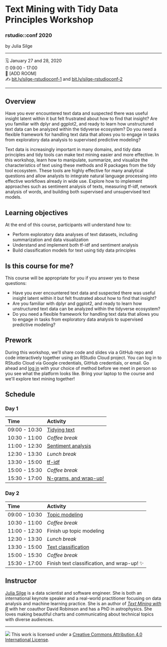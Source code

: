 Text Mining with Tidy Data Principles Workshop
================

### rstudio::conf 2020

by Julia Silge

-----

:spiral_calendar: January 27 and 28, 2020  
:alarm_clock:     09:00 - 17:00  
:hotel:           \[ADD ROOM\]  
:writing_hand:    [bit.ly/silge-rstudioconf-1](http://bit.ly/silge-rstudioconf-1) and [bit.ly/silge-rstudioconf-2](http://bit.ly/silge-rstudioconf-2)

-----

## Overview

Have you ever encountered text data and suspected there was useful insight latent within it but felt frustrated about how to find that insight? Are you familiar with dplyr and ggplot2, and ready to learn how unstructured text data can be analyzed within the tidyverse ecosystem? Do you need a flexible framework for handling text data that allows you to engage in tasks from exploratory data analysis to supervised predictive modeling? 

Text data is increasingly important in many domains, and tidy data principles and tidy tools can make text mining easier and more effective. In this workshop, learn how to manipulate, summarize, and visualize the characteristics of text using these methods and R packages from the tidy tool ecosystem. These tools are highly effective for many analytical questions and allow analysts to integrate natural language processing into effective workflows already in wide use. Explore how to implement approaches such as sentiment analysis of texts, measuring tf-idf, network analysis of words, and building both supervised and unsupervised text models.

## Learning objectives

At the end of this course, participants will understand how to: 

- Perform exploratory data analyses of text datasets, including summarization and data visualization
- Understand and implement both tf-idf and sentiment analysis 
- Build classification models for text using tidy data principles

## Is this course for me?

This course will be appropriate for you if you answer yes to these questions:

- Have you ever encountered text data and suspected there was useful insight latent within it but felt frustrated about how to find that insight?
- Are you familiar with dplyr and ggplot2, and ready to learn how unstructured text data can be analyzed within the tidyverse ecosystem?
- Do you need a flexible framework for handling text data that allows you to engage in tasks from exploratory data analysis to supervised predictive modeling?

## Prework

During this workshop, we'll share code and slides via a GitHub repo and code interactively together using an RStudio Cloud project. You can log in to RStudio Cloud via Google credentials, GitHub credentials, or email. Go ahead and [log in](http://rstudio.cloud/) with your choice of method before we meet in person so you see what the platform looks like. Bring your laptop to the course and we'll explore text mining together!

## Schedule

### Day 1

| Time          | Activity         |
| :------------ | :--------------- |
| 09:00 - 10:30 | [Tidying text](https://rstudio-conf-2020.github.io/text-mining/materials/slides/intro.html)        |
| 10:30 - 11:00 | *Coffee break*   |
| 11:00 - 12:30 | [Sentiment analysis](https://rstudio-conf-2020.github.io/text-mining/materials/slides/intro.html#34)        |
| 12:30 - 13:30 | *Lunch break*    |
| 13:30 - 15:00 | [tf-idf](https://rstudio-conf-2020.github.io/text-mining/materials/slides/intro.html#45)        |
| 15:00 - 15:30 | *Coffee break*   |
| 15:30 - 17:00 | [N-grams, and wrap-up!](https://rstudio-conf-2020.github.io/text-mining/materials/slides/intro.html#56)      |

### Day 2

| Time          | Activity         |
| :------------ | :--------------- |
| 09:00 - 10:30 | [Topic modeling](https://rstudio-conf-2020.github.io/text-mining/materials/slides/modeling.html)         |
| 10:30 - 11:00 | *Coffee break*               |
| 11:00 - 12:30 | Finish up topic modeling        |
| 12:30 - 13:30 | *Lunch break*                |
| 13:30 - 15:00 | [Text classification](https://rstudio-conf-2020.github.io/text-mining/materials/slides/modeling.html#40)    |
| 15:00 - 15:30 | *Coffee break*               |
| 15:30 - 17:00 | Finish text classification, and wrap-up! ✨   |


## Instructor

[Julia Silge](https://juliasilge.com/) is a data scientist and software engineer. She is both an international keynote speaker and a real-world practitioner focusing on data analysis and machine learning practice. She is an author of [*Text Mining with R*](https://www.tidytextmining.com/) with her coauthor David Robinson and has a PhD in astrophysics. She loves making beautiful charts and communicating about technical topics with diverse audiences.

-----

![](https://i.creativecommons.org/l/by/4.0/88x31.png) This work is
licensed under a [Creative Commons Attribution 4.0 International
License](https://creativecommons.org/licenses/by/4.0/).
